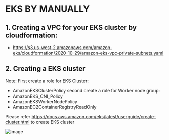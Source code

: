 # EKS BY MANUALLY

## 1. Creating a VPC for your EKS cluster by cloudformation:
- https://s3.us-west-2.amazonaws.com/amazon-eks/cloudformation/2020-10-29/amazon-eks-vpc-private-subnets.yaml

## 2. Creating a EKS cluster
Note: First create a role for EKS Cluster:
- AmazonEKSClusterPolicy
second create a role for Worker node group:
- AmazonEKS_CNI_Policy
- AmazonEKSWorkerNodePolicy
- AmazonEC2ContainerRegistryReadOnly

Please refer https://docs.aws.amazon.com/eks/latest/userguide/create-cluster.html   to create EKS cluster

![image](https://user-images.githubusercontent.com/50055329/180602131-6b8679cb-1652-4af1-8e49-b1fca5481726.png)
